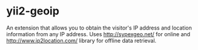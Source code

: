 # yii2-geoip
An extension that allows you to obtain the visitor's IP address and location information from any IP address. Uses http://sypexgeo.net/ for online and http://www.ip2location.com/ library for offline data retrieval.
